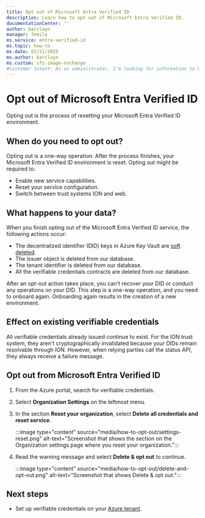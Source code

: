 ```yaml
---
title: Opt out of Microsoft Entra Verified ID
description: Learn how to opt out of Microsoft Entra Verified ID.
documentationCenter: ''
author: barclayn
manager: femila
ms.service: entra-verified-id
ms.topic: how-to
ms.date: 01/21/2025
ms.author: barclayn
ms.custom: sfi-image-nochange
#Customer intent: As an administrator, I'm looking for information to help me disable my Microsoft Entra Verified ID environment.
---
```


# Opt out of Microsoft Entra Verified ID

Opting out is the process of resetting your Microsoft Entra Verified ID environment.

## When do you need to opt out?

Opting out is a one-way operation. After the process finishes, your Microsoft Entra Verified ID environment is reset. Opting out might be required to:

- Enable new service capabilities.
- Reset your service configuration.
- Switch between trust systems ION and web.

## What happens to your data?

When you finish opting out of the Microsoft Entra Verified ID service, the following actions occur:

- The decentralized identifier (DID) keys in Azure Key Vault are [soft deleted](/azure/key-vault/general/soft-delete-overview).
- The issuer object is deleted from our database.
- The tenant identifier is deleted from our database.
- All the verifiable credentials contracts are deleted from our database.

After an opt-out action takes place, you can't recover your DID or conduct any operations on your DID. This step is a one-way operation, and you need to onboard again. Onboarding again results in the creation of a new environment.

## Effect on existing verifiable credentials

All verifiable credentials already issued continue to exist. For the ION trust system, they aren't cryptographically invalidated because your DIDs remain resolvable through ION. However, when relying parties call the status API, they always receive a failure message.

## Opt out from Microsoft Entra Verified ID

1. From the Azure portal, search for verifiable credentials.
1. Select **Organization Settings** on the leftmost menu.
1. In the section **Reset your organization**, select **Delete all credentials and reset service**.

    :::image type="content" source="media/how-to-opt-out/settings-reset.png" alt-text="Screenshot that shows the section on the Organization settings page where you reset your organization.":::

1. Read the warning message and select **Delete & opt out** to continue.

    :::image type="content" source="media/how-to-opt-out/delete-and-opt-out.png" alt-text="Screenshot that shows Delete & opt out.":::

## Next steps

- Set up verifiable credentials on your [Azure tenant](verifiable-credentials-configure-tenant.md).
